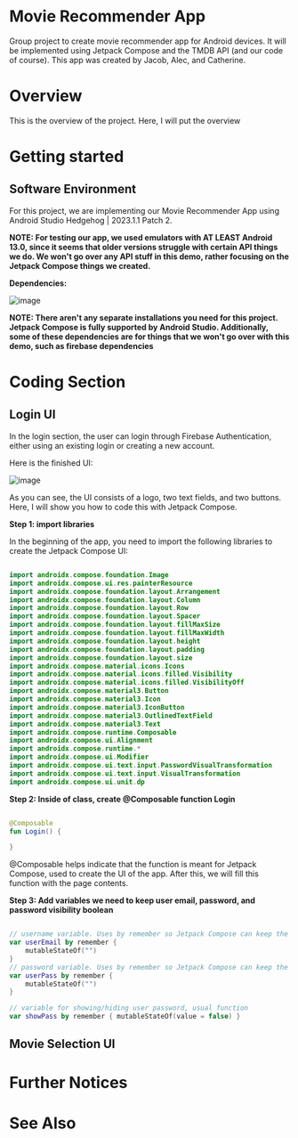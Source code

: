 # Movie Recommender App
Group project to create movie recommender app for Android devices. It will be implemented using Jetpack Compose and the TMDB API (and our code of course).
This app was created by Jacob, Alec, and Catherine.

# Overview
This is the overview of the project. Here, I will put the overview

# Getting started

## Software Environment
For this project, we are implementing our Movie Recommender App using Android Studio Hedgehog | 2023.1.1 Patch 2.

**NOTE: For testing our app, we used emulators with AT LEAST Android 13.0, since it seems that older versions struggle with certain
API things we do. We won't go over any API stuff in this demo, rather focusing on the Jetpack Compose things we created.**

**Dependencies:**

![image](https://github.com/alec202/movieReviewerApp/assets/117123349/3d915105-11f8-406f-979d-2d57d4f7a6b1)

**NOTE: There aren't any separate installations you need for this project. Jetpack Compose is fully supported by Android Studio.
Additionally, some of these dependencies are for things that we won't go over with this demo, such as firebase dependencies**


# Coding Section

## Login UI

In the login section, the user can login through Firebase Authentication, either using an existing login or creating a new account.

Here is the finished UI:

![image](https://github.com/alec202/movieReviewerApp/assets/117123349/ff3aaec2-ab60-462f-a190-5ce771236760)

As you can see, the UI consists of a logo, two text fields, and two buttons. Here, I will show you how to code this with Jetpack Compose.

**Step 1: import libraries**

In the beginning of the app, you need to import the following libraries to create the Jetpack Compose UI:

```kotlin

import androidx.compose.foundation.Image
import androidx.compose.ui.res.painterResource
import androidx.compose.foundation.layout.Arrangement
import androidx.compose.foundation.layout.Column
import androidx.compose.foundation.layout.Row
import androidx.compose.foundation.layout.Spacer
import androidx.compose.foundation.layout.fillMaxSize
import androidx.compose.foundation.layout.fillMaxWidth
import androidx.compose.foundation.layout.height
import androidx.compose.foundation.layout.padding
import androidx.compose.foundation.layout.size
import androidx.compose.material.icons.Icons
import androidx.compose.material.icons.filled.Visibility
import androidx.compose.material.icons.filled.VisibilityOff
import androidx.compose.material3.Button
import androidx.compose.material3.Icon
import androidx.compose.material3.IconButton
import androidx.compose.material3.OutlinedTextField
import androidx.compose.material3.Text
import androidx.compose.runtime.Composable
import androidx.compose.ui.Alignment
import androidx.compose.runtime.*
import androidx.compose.ui.Modifier
import androidx.compose.ui.text.input.PasswordVisualTransformation
import androidx.compose.ui.text.input.VisualTransformation
import androidx.compose.ui.unit.dp

```

**Step 2: Inside of class, create @Composable function Login**

```kotlin

@Composable
fun Login() {

}

```
@Composable helps indicate that the function is meant for Jetpack Compose, used to create the UI of the app. After this, we will fill this function with the page contents.

**Step 3: Add variables we need to keep user email, password, and password visibility boolean**

```kotlin

// username variable. Uses by remember so Jetpack Compose can keep the variables.
var userEmail by remember {
    mutableStateOf("")
}
// password variable. Uses by remember so Jetpack Compose can keep the variables.
var userPass by remember {
    mutableStateOf("")
}

// variable for showing/hiding user password, usual function
var showPass by remember { mutableStateOf(value = false) }

```




## Movie Selection UI

# Further Notices

# See Also
